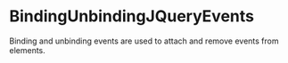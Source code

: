 # BindingUnbindingJQueryEvents
Binding and unbinding events are used to attach and remove events from elements.
